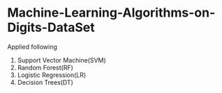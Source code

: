 # Machine-Learning-Algorithms-on-Digits-DataSet

Applied following 
1. Support Vector Machine(SVM)
2. Random Forest(RF)
3. Logistic Regression(LR)
4. Decision Trees(DT)
